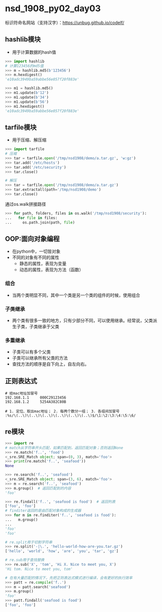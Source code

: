# nsd_1908_py02_day03

标识符命名网站（支持汉字）：https://unbug.github.io/codelf/  

## hashlib模块

- 用于计算数据的hash值

```python
>>> import hashlib
# 计算123456的md5值
>>> m = hashlib.md5(b'123456')
>>> m.hexdigest()
'e10adc3949ba59abbe56e057f20f883e'

>>> m1 = hashlib.md5()
>>> m1.update(b'12')
>>> m1.update(b'34')
>>> m1.update(b'56')
>>> m1.hexdigest()
'e10adc3949ba59abbe56e057f20f883e'
```

## tarfile模块

- 用于压缩、解压缩

```python
>>> import tarfile
# 压缩
>>> tar = tarfile.open('/tmp/nsd1908/demo/a.tar.gz', 'w:gz')
>>> tar.add('/etc/hosts')
>>> tar.add('/etc/security')
>>> tar.close()

# 解压
>>> tar = tarfile.open('/tmp/nsd1908/demo/a.tar.gz')
>>> tar.extractall(path='/tmp/nsd1908/demo')
>>> tar.close()

```

通过os.walk拼接路径

```python
>>> for path, folders, files in os.walk('/tmp/nsd1908/security'):
...   for file in files:
...     os.path.join(path, file)

```

## OOP:面向对象编程

- 在python中，一切皆对象
- 不同的对象有不同的属性
  - 静态的属性，表现为变量
  - 动态的属性，表现为方法（函数）

### 组合

- 当两个类明显不同，其中一个类是另一个类的组件的时候，使用组合

### 子类继承

- 两个类有很多一致的地方，只有少部分不同，可以使用继承。经常说，父类派生子类，子类继承于父类

### 多重继承

- 子类可以有多个父类
- 子类可以继承所有父类的方法
- 查找方法的顺序是自下向上，自左向右。

## 正则表达式

```shell
# 给mac地址加冒号
192.168.1.1     000C29123456
192.168.1.2     5254A382C80B

# 1. 定位、取出mac地址； 2. 每两个数分一组； 3. 各组间加冒号
:%s/\(..\)\(..\)\(..\)\(..\)\(..\)\(..\)$/\1:\2:\3:\4:\5:\6/
```

## re模块

```python
>>> import re
# match从字符串开头匹配，如果匹配到，返回匹配对象；否则返回None
>>> re.match('f..', 'food')
<_sre.SRE_Match object; span=(0, 3), match='foo'>
>>> print(re.match('f..', 'seafood'))
None

>>> re.search('f..', 'seafood')
<_sre.SRE_Match object; span=(3, 6), match='foo'>
>>> m = re.search('f..', 'seafood')
>>> m.group()  # 返回匹配到的内容
'foo'

>>> re.findall('f..', 'seafood is food')  # 返回列表
['foo', 'foo']
# finditer返回的是由匹配对象构成的生成器
>>> for m in re.finditer('f..', 'seafood is food'):
...   m.group()
... 
'foo'
'foo'

# re.split用于切割字符串
>>> re.split('-|\.', 'hello-world-how-are-you.tar.gz')
['hello', 'world', 'how', 'are', 'you', 'tar', 'gz']

# re.sub用于查找替换
>>> re.sub('X', 'tom', 'Hi X. Nice to meet you, X')
'Hi tom. Nice to meet you, tom'

# 在有大量匹配的情况下，先把正则表达式模式进行编译，会有更好的执行效率
>>> patt = re.compile('f..')
>>> m = patt.search('seafood')
>>> m.group()
'foo'
>>> patt.findall('seafood is food')
['foo', 'foo']

```













